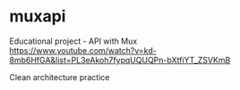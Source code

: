 # muxapi
Educational project - API with Mux  
https://www.youtube.com/watch?v=kd-8mb6HfGA&list=PL3eAkoh7fypqUQUQPn-bXtfiYT_ZSVKmB
  
    
Clean architecture practice  